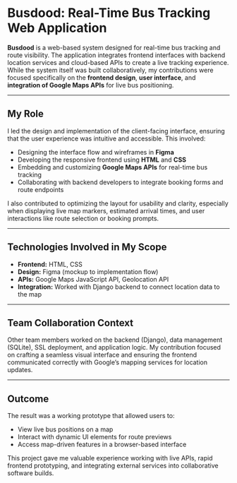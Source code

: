 # Busdood: Real-Time Bus Tracking Web Application

**Busdood** is a web-based system designed for real-time bus tracking and route visibility. The application integrates frontend interfaces with backend location services and cloud-based APIs to create a live tracking experience. While the system itself was built collaboratively, my contributions were focused specifically on the **frontend design**, **user interface**, and **integration of Google Maps APIs** for live bus positioning.

---

##  My Role

I led the design and implementation of the client-facing interface, ensuring that the user experience was intuitive and accessible. This involved:

- Designing the interface flow and wireframes in **Figma**
- Developing the responsive frontend using **HTML** and **CSS**
- Embedding and customizing **Google Maps APIs** for real-time bus tracking
- Collaborating with backend developers to integrate booking forms and route endpoints

I also contributed to optimizing the layout for usability and clarity, especially when displaying live map markers, estimated arrival times, and user interactions like route selection or booking prompts.

---

##  Technologies Involved in My Scope

- **Frontend:** HTML, CSS  
- **Design:** Figma (mockup to implementation flow)  
- **APIs:** Google Maps JavaScript API, Geolocation API  
- **Integration:** Worked with Django backend to connect location data to the map

---

##  Team Collaboration Context

Other team members worked on the backend (Django), data management (SQLite), SSL deployment, and application logic. My contribution focused on crafting a seamless visual interface and ensuring the frontend communicated correctly with Google’s mapping services for location updates.

---

##  Outcome

The result was a working prototype that allowed users to:
- View live bus positions on a map
- Interact with dynamic UI elements for route previews
- Access map-driven features in a browser-based interface

This project gave me valuable experience working with live APIs, rapid frontend prototyping, and integrating external services into collaborative software builds.


